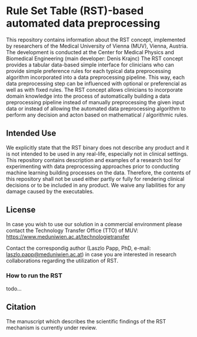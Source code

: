 # Rule Set Table (RST)-based automated data preprocessing
This repository contains information about the RST concept, implemented by researchers of the Medical University of Vienna (MUV), Vienna, Austria. The development is conducted at the Center for Medical Physics and Biomedical Engineering (main developer: Denis Krajnc)
The RST concept provides a tabular data-based simple interface for clinicians who can provide simple preference rules for each typical data preprocessing algorithm incorporated into a data preprocessing pipeline. This way, each data preprocessing step can be influenced with optional or preferencial as well as with fixed rules.
The RST concept allows clinicians to incorporate domain knowledge into the process of automatically building a data preprocessing pipeline instead of manually preprocessing the given input data or instead of allowing the automated data preprocessing algorithm to perform any decision and acton based on mathematical / algorithmic rules.


## Intended Use
We explicitly state that the RST binary does not describe any product and it is not intended to be used in any real-life, especially not in clinical settings. This repository contains description and examples of a research tool for experimenting with data preprocessing approaches prior to conducting machine learning building processes on the data.
Therefore, the contents of this repository shall not be used either partly or fully for rendering clinical decisions or to be included in any product. We waive any liabilities for any damage caused by the executables.


## License
In case you wish to use our solution in a commercial environment please contact the Technology Transfer Office (TTO) of MUV: https://www.meduniwien.ac.at/technologietransfer

Contact the correspondig author (Laszlo Papp, PhD, e-mail: laszlo.papp@meduniwien.ac.at) in case you are interested in research collaborations regarding the utilization of RST.


### How to run the RST

todo...


## Citation
The manuscript which describes the scientific findings of the RST mechanism is currently under review.
